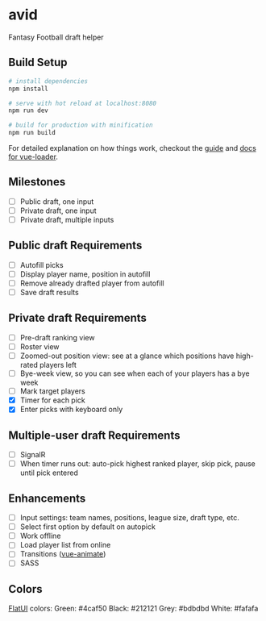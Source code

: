 # avid
Fantasy Football draft helper

## Build Setup

``` bash
# install dependencies
npm install

# serve with hot reload at localhost:8080
npm run dev

# build for production with minification
npm run build
```

For detailed explanation on how things work, checkout the [guide](http://vuejs-templates.github.io/webpack/) and [docs for vue-loader](http://vuejs.github.io/vue-loader).

## Milestones
- [ ] Public draft, one input
- [ ] Private draft, one input
- [ ] Private draft, multiple inputs

## Public draft Requirements
- [ ] Autofill picks
- [ ] Display player name, position in autofill
- [ ] Remove already drafted player from autofill
- [ ] Save draft results

## Private draft Requirements
- [ ] Pre-draft ranking view
- [ ] Roster view
- [ ] Zoomed-out position view: see at a glance which positions have high-rated players left
- [ ] Bye-week view, so you can see when each of your players has a bye week
- [ ] Mark target players
- [x] Timer for each pick
- [x] Enter picks with keyboard only

## Multiple-user draft Requirements
- [ ] SignalR
- [ ] When timer runs out: auto-pick highest ranked player, skip pick, pause until pick entered

## Enhancements
- [ ] Input settings: team names, positions, league size, draft type, etc.
- [ ] Select first option by default on autopick
- [ ] Work offline
- [ ] Load player list from online
- [ ] Transitions ([vue-animate](https://github.com/haydenbbickerton/vue-animate))
- [ ] SASS

## Colors
[FlatUI](https://material.google.com/style/color.html#color-color-palette) colors: 
Green: #4caf50
Black: #212121
Grey: #bdbdbd
White: #fafafa